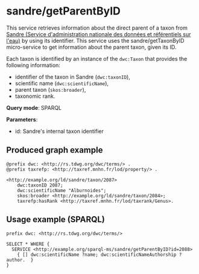 
# sandre/getParentByID


This service retrieves information about the direct parent of a taxon from [Sandre (Service d'administration nationale des données et référentiels sur l'eau)](http://www.sandre.eaufrance.fr/) by using its identifier. 
This service uses the sandre/getTaxonByID micro-service to get information about the parent taxon, given its ID.

Each taxon is identified by an instance of the `dwc:Taxon` that provides the following information:
- identifier of the taxon in Sandre (`dwc:taxonID`),
- scientific name (`dwc:scientificName`),
- parent taxon (`skos:broader`),
- taxonomic rank.

**Query mode**: SPARQL

**Parameters**: 
- id: Sandre's internal taxon identifier




## Produced graph example

```turtle
@prefix dwc: <http://rs.tdwg.org/dwc/terms/> .
@prefix taxrefp: <http://taxref.mnhn.fr/lod/property/> .

<http://example.org/ld/sandre/taxon/2087> 
    dwc:taxonID 2087;
    dwc:scientificName "Alburnoides";
    skos:broader <http://example.org/ld/sandre/taxon/2084>;
    taxrefp:hasRank <http://taxref.mnhn.fr/lod/taxrank/Genus>.
```

## Usage example (SPARQL)

```sparql
prefix dwc: <http://rs.tdwg.org/dwc/terms/>

SELECT * WHERE {
  SERVICE <http://example.org/sparql-ms/sandre/getParentByID?id=2088>
    { [] dwc:scientificName ?name; dwc:scientificNameAuthorship ?author.  }
}
```

